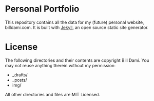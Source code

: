 # Personal Portfolio
This repository contains all the data for my (future) personal website, billdami.com. It is built with [Jekyll](http://jekyllrb.com/), an open source static site generator.

# License
The following directories and their contents are copyright Bill Dami.  You may not reuse anything therein without my permission:

*   _drafts/
*   _posts/
*   img/

All other directories and files are MIT Licensed.